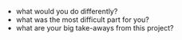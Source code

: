 - what would you do differently?
- what was the most difficult part for you?
- what are your big take-aways from this project?

